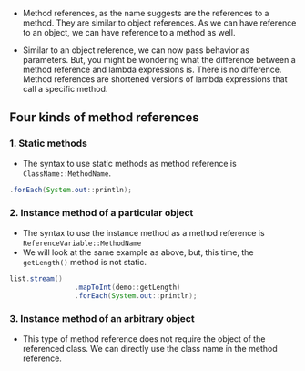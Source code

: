 - Method references, as the name suggests are the references to a method. They are similar to object references. As we can have reference to an object, we can have reference to a method as well.

- Similar to an object reference, we can now pass behavior as parameters. But, you might be wondering what the difference between a method reference and lambda expressions is. There is no difference. Method references are shortened versions of lambda expressions that call a specific method.

## Four kinds of method references
### 1. Static methods

- The syntax to use static methods as method reference is `ClassName::MethodName`.
```java
.forEach(System.out::println);
```

### 2. Instance method of a particular object
- The syntax to use the instance method as a method reference is `ReferenceVariable::MethodName`
- We will look at the same example as above, but, this time, the `getLength()` method is not static.
```java
list.stream()
                .mapToInt(demo::getLength)
                .forEach(System.out::println);
```

### 3. Instance method of an arbitrary object
- This type of method reference does not require the object of the referenced class. We can directly use the class name in the method reference.
